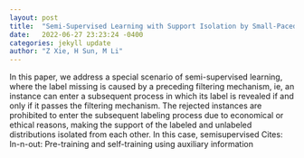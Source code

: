 ```yaml
---
layout: post
title:  "Semi-Supervised Learning with Support Isolation by Small-Paced Self-Training"
date:   2022-06-27 23:23:24 -0400
categories: jekyll update
author: "Z Xie, H Sun, M Li"
---
```

In this paper, we address a special scenario of semi-supervised learning, where the label missing is caused by a preceding filtering mechanism, ie, an instance can enter a subsequent process in which its label is revealed if and only if it passes the filtering mechanism. The rejected instances are prohibited to enter the subsequent labeling process due to economical or ethical reasons, making the support of the labeled and unlabeled distributions isolated from each other. In this case, semisupervised 
Cites: In-n-out: Pre-training and self-training using auxiliary information